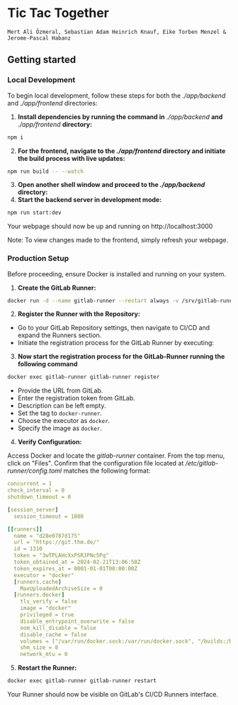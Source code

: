 # Tic Tac Together

`Mert Ali Özmeral, Sebastian Adam Heinrich Knauf, Eike Torben Menzel & Jerome-Pascal Habanz`

## Getting started

### Local Development
To begin local development, follow these steps for both the _./app/backend_ and _./app/frontend_ directories:

1. **Install dependencies by running the command in** _./app/backend_ **and** _./app/frontend_ **directory:**
```bash
npm i
```

2. **For the frontend, navigate to the _./app/frontend_ directory and initiate the build process with live updates:**
```bash
npm run build -- --watch
```

3. **Open another shell window and proceed to the _./app/backend_ directory:**
4. **Start the backend server in development mode:**
```bash
npm run start:dev
```

Your webpage should now be up and running on http://localhost:3000

Note: To view changes made to the frontend, simply refresh your webpage.

### Production Setup

Before proceeding, ensure Docker is installed and running on your system.

1. **Create the GitLab Runner:**
```bash
docker run -d --name gitlab-runner --restart always -v /srv/gitlab-runner/config:/etc gitlab-runner -v /var/run/docker.sock:/var/run/docker.sock gitlab/gitlab-runner:latest
```

2. **Register the Runner with the Repository:**
 - Go to your GitLab Repository settings, then navigate to CI/CD and expand the Runners section.
 - Initiate the registration process for the GitLab Runner by executing:
3. **Now start the registration process for the GitLab-Runner running the following command**
```bash
docker exec gitlab-runner gitlab-runner register
```
 - Provide the URL from GitLab.
 - Enter the registration token from GitLab.
 - Description can be left empty.
 - Set the tag to `docker-runner`.
 - Choose the executor as `docker`.
 - Specify the image as `docker`.

4. **Verify Configuration:**

Access Docker and locate the _gitlab-runner_ container. From the top menu, click on "Files". Confirm that the configuration file located at _/etc/gitlab-runner/config.toml_ matches the following format:
```yaml
concurrent = 1
check_interval = 0
shutdown_timeout = 0

[session_server]
  session_timeout = 1800

[[runners]]
  name = "d28e0787d175"
  url = "https://git.thm.de/"
  id = 1310
  token = "3wTPLAHcXxPSRJPNc5Pq"
  token_obtained_at = 2024-02-21T13:06:58Z
  token_expires_at = 0001-01-01T00:00:00Z
  executor = "docker"
  [runners.cache]
    MaxUploadedArchiveSize = 0
  [runners.docker]
    tls_verify = false
    image = "docker"
    privileged = true
    disable_entrypoint_overwrite = false
    oom_kill_disable = false
    disable_cache = false
    volumes = ["/var/run/docker.sock:/var/run/docker.sock", "/builds:/builds", "/cache"]
    shm_size = 0
    network_mtu = 0
```

5. **Restart the Runner:**
```bash
docker exec gitlab-runner gitlab-runner restart
```
Your Runner should now be visible on GitLab's CI/CD Runners interface.